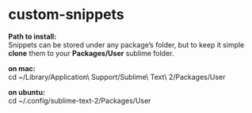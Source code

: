 custom-snippets
================

**Path to install:**<br>
Snippets can be stored under any package’s folder, but to keep it simple **clone** them to your **Packages/User** sublime folder.

**on mac:**<br>
cd ~/Library/Application\\ Support/Sublime\\ Text\\ 2/Packages/User<br>

**on ubuntu:**<br>
cd ~/.config/sublime-text-2/Packages/User